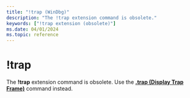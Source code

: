 ```yaml
---
title: "!trap (WinDbg)"
description: "The !trap extension command is obsolete."
keywords: ["!trap extension (obsolete)"]
ms.date: 04/01/2024
ms.topic: reference
---
```


# !trap

The **!trap** extension command is obsolete. Use the [**.trap (Display Trap Frame)**](-trap--display-trap-frame-.md) command instead.

